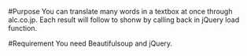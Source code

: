 #Purpose
You can translate many words in a textbox at once through alc.co.jp.
Each result will follow to shonw by calling back in jQuery load function.

#Requirement
You need Beautifulsoup and jQuery.
